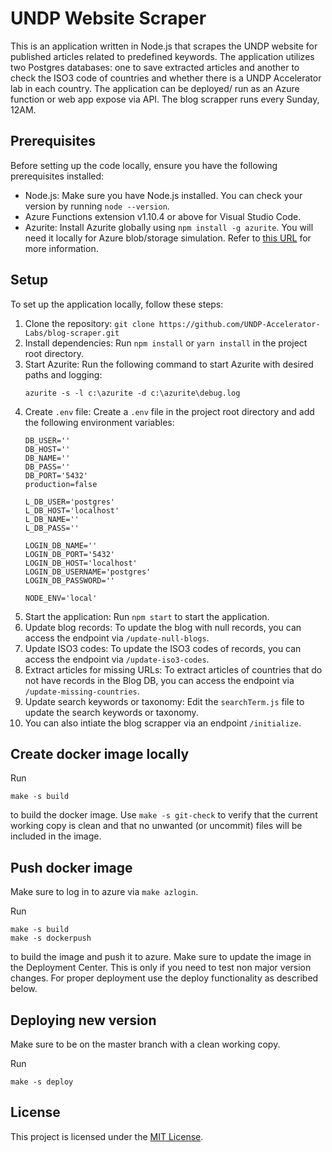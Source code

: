 # UNDP Website Scraper

This is an application written in Node.js that scrapes the UNDP website for published articles related to predefined keywords. The application utilizes two Postgres databases: one to save extracted articles and another to check the ISO3 code of countries and whether there is a UNDP Accelerator lab in each country. The application can be deployed/ run as an Azure function or web app expose via API. The blog scrapper runs every Sunday, 12AM.

## Prerequisites

Before setting up the code locally, ensure you have the following prerequisites installed:

- Node.js: Make sure you have Node.js installed. You can check your version by running `node --version`.
- Azure Functions extension v1.10.4 or above for Visual Studio Code.
- Azurite: Install Azurite globally using `npm install -g azurite`. You will need it locally for Azure blob/storage simulation. Refer to [this URL](https://www.npmjs.com/package/azurite) for more information.

## Setup

To set up the application locally, follow these steps:

1. Clone the repository: `git clone https://github.com/UNDP-Accelerator-Labs/blog-scraper.git`
2. Install dependencies: Run `npm install` or `yarn install` in the project root directory.
3. Start Azurite: Run the following command to start Azurite with desired paths and logging:
    ```shell
    azurite -s -l c:\azurite -d c:\azurite\debug.log
    ```
4. Create `.env` file: Create a `.env` file in the project root directory and add the following environment variables:
    ```dotenv
    DB_USER=''
    DB_HOST=''
    DB_NAME=''
    DB_PASS=''
    DB_PORT='5432'
    production=false

    L_DB_USER='postgres'
    L_DB_HOST='localhost'
    L_DB_NAME=''
    L_DB_PASS=''

    LOGIN_DB_NAME=''
    LOGIN_DB_PORT='5432'
    LOGIN_DB_HOST='localhost'
    LOGIN_DB_USERNAME='postgres'
    LOGIN_DB_PASSWORD=''

    NODE_ENV='local'
    ```
5. Start the application: Run `npm start` to start the application.
6. Update blog records: To update the blog with null records, you can access the endpoint via `/update-null-blogs`.
7. Update ISO3 codes: To update the ISO3 codes of records, you can access the endpoint via `/update-iso3-codes`.
8. Extract articles for missing URLs: To extract articles of countries that do not have records in the Blog DB, you can access the endpoint via `/update-missing-countries`.
9. Update search keywords or taxonomy: Edit the `searchTerm.js` file to update the search keywords or taxonomy.
10. You can also intiate the blog scrapper via an endpoint `/initialize`.

## Create docker image locally

Run
```
make -s build
```
to build the docker image.
Use `make -s git-check` to verify that the current working copy is clean and
that no unwanted (or uncommit) files will be included in the image.

## Push docker image

Make sure to log in to azure via `make azlogin`.

Run
```
make -s build
make -s dockerpush
```
to build the image and push it to azure. Make sure to update the image in the
Deployment Center. This is only if you need to test non major version changes.
For proper deployment use the deploy functionality as described below.

## Deploying new version

Make sure to be on the master branch with a clean working copy.

Run
```
make -s deploy
```

## License

This project is licensed under the [MIT License](LICENSE).
